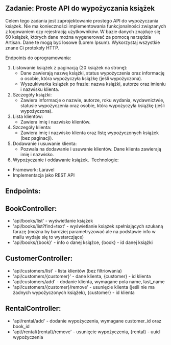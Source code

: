 ## Zadanie: Proste API do wypożyczania książek
Celem tego zadania jest zaprojektowanie prostego API do wypożyczania książek. Nie ma konieczności implementowania funkcjonalności związanych z logowaniem czy rejestracją użytkowników.
W bazie danych znajduje się 60 książek, których dane można wygenerować za pomocą narzędzia Artisan. Dane te mogą być losowe (Lorem Ipsum).
Wykorzystaj wszystkie znane Ci protokoły HTTP.

Endpoints do oprogramowania:
1. Listowanie książek z paginacją (20 książek na stronę):
    * Dane zawierają nazwę książki, status wypożyczenia oraz informację o osobie, która wypożyczyła książkę (jeśli wypożyczona).
    * Wyszukiwarka książek po frazie: nazwa książki, autorze oraz imieniu i nazwisku klienta.
2. Szczegóły książki:
    * Zawiera informacje o nazwie, autorze, roku wydania, wydawnictwie, statusie wypożyczenia oraz osobie, która wypożyczyła książkę (jeśli wypożyczona).
3. Lista klientów:
    * Zawiera imię i nazwisko klientów.
4. Szczegóły klienta:
    * Zawiera imię i nazwisko klienta oraz listę wypożyczonych książek (bez paginacji).
5. Dodawanie i usuwanie klienta:
    * Pozwala na dodawanie i usuwanie klientów. Dane klienta zawierają imię i nazwisko.
6. Wypożyczanie i oddawanie książek. 
Technologie:
* Framework: Laravel
* Implementacja jako REST API


## Endpoints:


## BookController:

* 'api/books/list' - wyświetlanie książek
* 'api/books/list?find=text' - wyświetlanie książek spełniających szukaną farazę (można by bardziej parametryzować ale na podstawie info w mailu wydaje się to wystarczjące)
* 'api/books/{book}' - info o danej książce, {book} - id danej książki

## CustomerController:

* 'api/customers/list' - lista klientów (bez filtriowania)
* 'api/customers/{customer}' - dane klienta, {customer} - id klienta
* 'api/customers/add' - dodanie klienta, wymagane pola name, last_name
* 'api/customers/{customer}/remove' - usunięcie klienta (jeśli nie ma żadnych wypożyczonych książek), {customer} - id klienta

## RentalController:

* 'api/rental/add' - dodanie wypożyczenia, wymagane customer_id oraz book_id
* 'api//rental/{rental}/remove' - usunięcie wypożyczenia, {rental} - uuid wypożyczenia